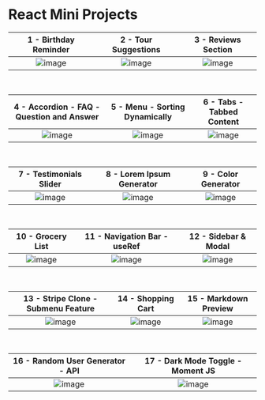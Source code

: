 # React Mini Projects

|1 - Birthday Reminder|2 - Tour Suggestions|3 - Reviews Section|
|:-:|:-:|:-:|
|![image](https://user-images.githubusercontent.com/73588411/176954067-9b22819a-aaec-4d16-a9b5-fc382910d72b.png)|![image](https://user-images.githubusercontent.com/73588411/176954226-1cdf730e-e31e-4a61-b01e-16e1fbe11143.png)|![image](https://user-images.githubusercontent.com/73588411/176954298-0f686157-0cb6-4ccc-96d9-cd25bbc2722b.png)|

<br>

|4 - Accordion - FAQ - Question and Answer|5 - Menu - Sorting Dynamically|6 - Tabs - Tabbed Content|
|:-:|:-:|:-:|
|![image](https://user-images.githubusercontent.com/73588411/176954425-533f4113-f8e1-4e69-8056-e3c91865d114.png)|![image](https://user-images.githubusercontent.com/73588411/176954521-b44e13d5-4608-4fd6-b40a-17039db83351.png)|![image](https://user-images.githubusercontent.com/73588411/176954568-1a82be10-b06f-4881-9176-5b8f27378000.png)|

<br>




|7 - Testimonials Slider|8 - Lorem Ipsum Generator|9 - Color Generator|
|:-:|:-:|:-:|
|![image](https://user-images.githubusercontent.com/73588411/176955034-4e5e8c0c-4d2a-4088-a4d7-d9bdcdae044a.png)|![image](https://user-images.githubusercontent.com/73588411/176955127-5622dcdc-6ec6-414c-bc7b-9602419ad1c9.png)|![image](https://user-images.githubusercontent.com/73588411/176955180-4643902b-ac31-47ae-98fb-df78a865fe0c.png)|

<br>

|10 - Grocery List|11 - Navigation Bar - useRef|12 - Sidebar & Modal|
|:-:|:-:|:-:|
|![image](https://user-images.githubusercontent.com/73588411/176956364-8f6cdbce-dd3b-45b1-8fc2-5b2e51a4d8bd.png)|![image](https://user-images.githubusercontent.com/73588411/176955605-f4222ee5-c0c4-4d8e-97dd-35bb3f389ef0.png)|![image](https://user-images.githubusercontent.com/73588411/176955725-c144fe2c-4685-4e9c-a992-241501dcf66a.png)|

<br>

|13 - Stripe Clone - Submenu Feature|14 - Shopping Cart|15 - Markdown Preview|
|:-:|:-:|:-:|
|![image](https://user-images.githubusercontent.com/73588411/176955831-bde5d481-e406-48c6-bab0-746d83b94cd2.png)|![image](https://user-images.githubusercontent.com/73588411/176955942-ba90db80-2c09-4220-8675-eabfd17e38f3.png)|![image](https://user-images.githubusercontent.com/73588411/176956032-26cb5c8d-7ed7-4b7a-8d79-cfa97139ce5f.png)|

<br>

|16 - Random User Generator - API|17 - Dark Mode Toggle - Moment JS|
|:-:|:-:|
|![image](https://user-images.githubusercontent.com/73588411/176956081-a636fcd2-4546-4f65-a82c-8fe974f283ce.png)|![image](https://user-images.githubusercontent.com/73588411/176956159-8dc1650e-e60e-4db3-90df-b868aeae6b4b.png)|
